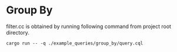 # Group By

filter.cc is obtained by running following command from project root directory.

`cargo run -- -q ./example_queries/group_by/query.cql`
